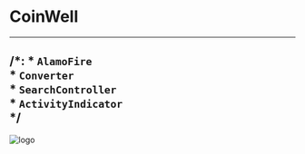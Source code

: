 #  CoinWell
---
/*:
\*  `AlamoFire`\
\*  `Converter`\
\*  `SearchController`\
\*  `ActivityIndicator`\
*/
---
 ![logo](https://i.yapx.ru/Q9FfN.gif)

